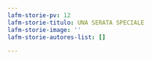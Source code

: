 ```yaml
---
lafm-storie-pv: 12
lafm-storie-titulo: UNA SERATA SPECIALE
lafm-storie-image: ''
lafm-storie-autores-list: []

---
```


